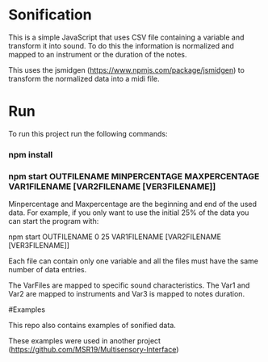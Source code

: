 # Sonification

This is a simple JavaScript that uses CSV file containing a variable and transform it into sound. 
To do this the information is normalized and mapped to an instrument or the duration of the notes.

This uses the jsmidgen (https://www.npmjs.com/package/jsmidgen) to transform the normalized data into a midi file.

# Run

To run this project run the following commands:

### npm install

### npm start OUTFILENAME MINPERCENTAGE MAXPERCENTAGE VAR1FILENAME [VAR2FILENAME [VER3FILENAME]]

Minpercentage and Maxpercentage are the beginning and end of the used data. 
For example, if you only want to use the initial 25% of the data you can start the program with:

npm start OUTFILENAME 0 25 VAR1FILENAME [VAR2FILENAME [VER3FILENAME]]

Each file can contain only one variable and all the files must have the same number of data entries.

The VarFiles are mapped to specific sound characteristics. The Var1 and Var2 are mapped to instruments and Var3 is mapped to notes duration.

#Examples 

This repo also contains examples of sonified data.

These examples were used in another project (https://github.com/MSR19/Multisensory-Interface)
